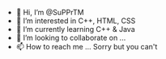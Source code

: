 - 👋 Hi, I’m @SuPPrTM
- 👀 I’m interested in C++, HTML, CSS
- 🌱 I’m currently learning C++ & Java
- 💞️ I’m looking to collaborate on ...
- 📫 How to reach me ... Sorry but you can't

<!---
SuPPrTM/SuPPrTM is a ✨ special ✨ repository because its `README.md` (this file) appears on your GitHub profile.
You can click the Preview link to take a look at your changes.
--->
